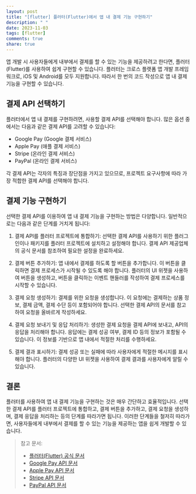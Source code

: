 ```yaml
---
layout: post
title: "[flutter] 플러터(Flutter)에서 앱 내 결제 기능 구현하기"
description: " "
date: 2023-11-03
tags: [flutter]
comments: true
share: true
---
```


앱 개발 시 사용자들에게 내부에서 결제를 할 수 있는 기능을 제공하려고 한다면, 플러터(Flutter)를 사용하여 쉽게 구현할 수 있습니다. 플러터는 크로스 플랫폼 앱 개발 프레임워크로, iOS 및 Android를 모두 지원합니다. 따라서 한 번의 코드 작성으로 앱 내 결제 기능을 구현할 수 있습니다.

## 결제 API 선택하기

플러터에서 앱 내 결제를 구현하려면, 사용할 결제 API를 선택해야 합니다. 많은 옵션 중에서는 다음과 같은 결제 API를 고려할 수 있습니다:

- Google Pay (Google 결제 서비스)
- Apple Pay (애플 결제 서비스)
- Stripe (온라인 결제 서비스)
- PayPal (온라인 결제 서비스)

각 결제 API는 각자의 특징과 장단점을 가지고 있으므로, 프로젝트 요구사항에 따라 가장 적합한 결제 API를 선택해야 합니다.

## 결제 기능 구현하기

선택한 결제 API를 이용하여 앱 내 결제 기능을 구현하는 방법은 다양합니다. 일반적으로는 다음과 같은 단계를 거치게 됩니다:

1. 결제 API를 플러터 프로젝트에 통합하기: 선택한 결제 API를 사용하기 위한 플러그인이나 패키지를 플러터 프로젝트에 설치하고 설정해야 합니다. 결제 API 제공업체의 공식 문서를 참조하여 필요한 설정을 완료하세요.

2. 결제 버튼 추가하기: 앱 내에서 결제를 하도록 할 버튼을 추가합니다. 이 버튼을 클릭하면 결제 프로세스가 시작될 수 있도록 해야 합니다. 플러터의 UI 위젯을 사용하여 버튼을 생성하고, 버튼을 클릭하는 이벤트 핸들러를 작성하여 결제 프로세스를 시작할 수 있습니다.

3. 결제 요청 생성하기: 결제를 위한 요청을 생성합니다. 이 요청에는 결제하는 상품 정보, 결제 금액, 결제 수단 등이 포함되어야 합니다. 선택한 결제 API의 문서를 참고하여 요청을 올바르게 작성하세요.

4. 결제 요청 보내기 및 응답 처리하기: 생성한 결제 요청을 결제 API에 보내고, API의 응답을 처리해야 합니다. 응답에는 결제 성공 여부, 결제 ID 등의 정보가 포함될 수 있습니다. 이 정보를 기반으로 앱 내에서 적절한 처리를 수행하세요.

5. 결제 결과 표시하기: 결제 성공 또는 실패에 따라 사용자에게 적절한 메시지를 표시해야 합니다. 플러터의 다양한 UI 위젯을 사용하여 결제 결과를 사용자에게 알릴 수 있습니다.

## 결론

플러터를 사용하여 앱 내 결제 기능을 구현하는 것은 매우 간단하고 효율적입니다. 선택한 결제 API를 플러터 프로젝트에 통합하고, 결제 버튼을 추가하고, 결제 요청을 생성하며, 결제 응답을 처리하는 등의 단계를 따라가면 됩니다. 이러한 단계들을 철저히 따라가면, 사용자들에게 내부에서 결제를 할 수 있는 기능을 제공하는 앱을 쉽게 개발할 수 있습니다.

> 참고 문서:
> - [플러터(Flutter) 공식 문서](https://flutter.dev/docs)
> - [Google Pay API 문서](https://developers.google.com/pay/api)
> - [Apple Pay API 문서](https://developer.apple.com/apple-pay/)
> - [Stripe API 문서](https://stripe.com/docs/api)
> - [PayPal API 문서](https://developer.paypal.com/docs/api/overview/)